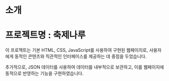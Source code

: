 # 소개
# 프로젝트명 : 축제나루

이 프로젝트는 기본 HTML, CSS, JavaScript를 사용하여 구현된 웹페이지로,
사용자에게 동적인 콘텐츠와 직관적인 인터페이스를 제공하는 데 중점을 두었습니다.

추가적으로, JSON 데이터를 사용하여 데이터를 내부적으로 보관하고, 이를 웹페이지에 동적으로 반영하는 기능을 구현하였습니다.
